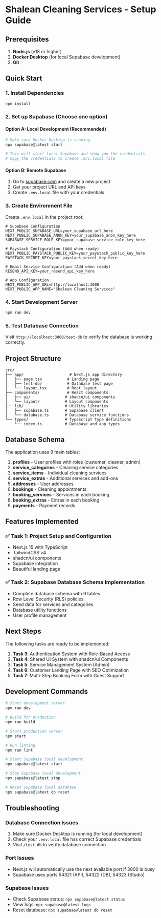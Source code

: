 # Shalean Cleaning Services - Setup Guide

## Prerequisites

1. **Node.js** (v18 or higher)
2. **Docker Desktop** (for local Supabase development)
3. **Git**

## Quick Start

### 1. Install Dependencies
```bash
npm install
```

### 2. Set up Supabase (Choose one option)

#### Option A: Local Development (Recommended)
```bash
# Make sure Docker Desktop is running
npx supabase@latest start

# This will start local Supabase and show you the credentials
# Copy the credentials to create .env.local file
```

#### Option B: Remote Supabase
1. Go to [supabase.com](https://supabase.com) and create a new project
2. Get your project URL and API keys
3. Create `.env.local` file with your credentials

### 3. Create Environment File
Create `.env.local` in the project root:

```env
# Supabase Configuration
NEXT_PUBLIC_SUPABASE_URL=your_supabase_url_here
NEXT_PUBLIC_SUPABASE_ANON_KEY=your_supabase_anon_key_here
SUPABASE_SERVICE_ROLE_KEY=your_supabase_service_role_key_here

# Paystack Configuration (Add when ready)
NEXT_PUBLIC_PAYSTACK_PUBLIC_KEY=your_paystack_public_key_here
PAYSTACK_SECRET_KEY=your_paystack_secret_key_here

# Email Service Configuration (Add when ready)
RESEND_API_KEY=your_resend_api_key_here

# App Configuration
NEXT_PUBLIC_APP_URL=http://localhost:3000
NEXT_PUBLIC_APP_NAME="Shalean Cleaning Services"
```

### 4. Start Development Server
```bash
npm run dev
```

### 5. Test Database Connection
Visit `http://localhost:3000/test-db` to verify the database is working correctly.

## Project Structure

```
src/
├── app/                    # Next.js app directory
│   ├── page.tsx           # Landing page
│   ├── test-db/           # Database test page
│   └── layout.tsx         # Root layout
├── components/            # React components
│   ├── ui/               # shadcn/ui components
│   └── layout/           # Layout components
├── lib/                  # Utility libraries
│   ├── supabase.ts       # Supabase client
│   └── database.ts       # Database service functions
└── types/                # TypeScript type definitions
    └── index.ts          # Database and app types
```

## Database Schema

The application uses 9 main tables:

1. **profiles** - User profiles with roles (customer, cleaner, admin)
2. **service_categories** - Cleaning service categories
3. **service_items** - Individual cleaning services
4. **service_extras** - Additional services and add-ons
5. **addresses** - User addresses
6. **bookings** - Cleaning appointments
7. **booking_services** - Services in each booking
8. **booking_extras** - Extras in each booking
9. **payments** - Payment records

## Features Implemented

### ✅ Task 1: Project Setup and Configuration
- Next.js 15 with TypeScript
- TailwindCSS v4
- shadcn/ui components
- Supabase integration
- Beautiful landing page

### ✅ Task 2: Supabase Database Schema Implementation
- Complete database schema with 9 tables
- Row Level Security (RLS) policies
- Seed data for services and categories
- Database utility functions
- User profile management

## Next Steps

The following tasks are ready to be implemented:

1. **Task 3**: Authentication System with Role-Based Access
2. **Task 4**: Shared UI System with shadcn/ui Components
3. **Task 5**: Service Management System (Admin)
4. **Task 6**: Customer Landing Page with SEO Optimization
5. **Task 7**: Multi-Step Booking Form with Guest Support

## Development Commands

```bash
# Start development server
npm run dev

# Build for production
npm run build

# Start production server
npm start

# Run linting
npm run lint

# Start Supabase local development
npx supabase@latest start

# Stop Supabase local development
npx supabase@latest stop

# Reset Supabase local database
npx supabase@latest db reset
```

## Troubleshooting

### Database Connection Issues
1. Make sure Docker Desktop is running (for local development)
2. Check your `.env.local` file has correct Supabase credentials
3. Visit `/test-db` to verify database connection

### Port Issues
- Next.js will automatically use the next available port if 3000 is busy
- Supabase uses ports 54321 (API), 54322 (DB), 54323 (Studio)

### Supabase Issues
- Check Supabase status: `npx supabase@latest status`
- View logs: `npx supabase@latest logs`
- Reset database: `npx supabase@latest db reset`
